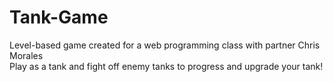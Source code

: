 # Tank-Game

Level-based game created for a web programming class with partner Chris Morales<br/>
Play as a tank and fight off enemy tanks to progress and upgrade your tank!
